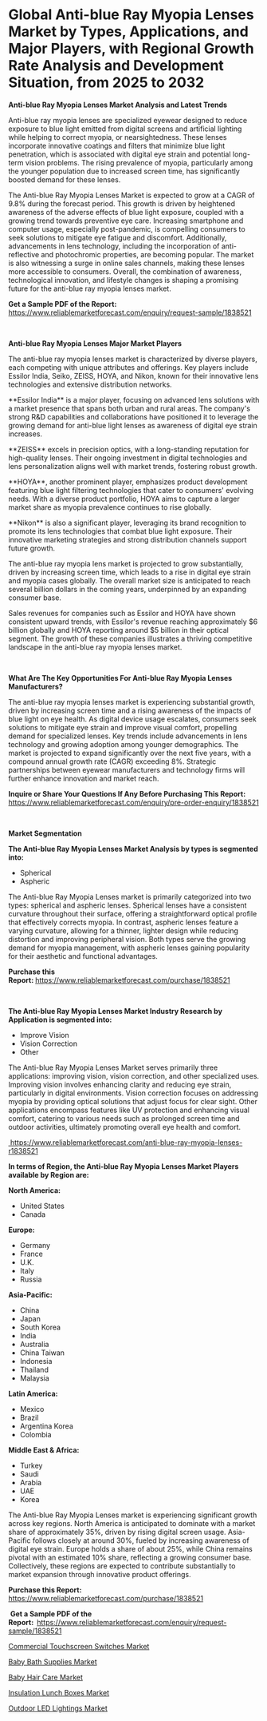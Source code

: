 <p><h1>Global Anti-blue Ray Myopia Lenses Market by Types, Applications, and Major Players, with Regional Growth Rate Analysis and Development Situation, from 2025 to 2032</h1></p><p><strong>Anti-blue Ray Myopia Lenses Market Analysis and Latest Trends</strong></p>
<p><p>Anti-blue ray myopia lenses are specialized eyewear designed to reduce exposure to blue light emitted from digital screens and artificial lighting while helping to correct myopia, or nearsightedness. These lenses incorporate innovative coatings and filters that minimize blue light penetration, which is associated with digital eye strain and potential long-term vision problems. The rising prevalence of myopia, particularly among the younger population due to increased screen time, has significantly boosted demand for these lenses.</p><p>The Anti-blue Ray Myopia Lenses Market is expected to grow at a CAGR of 9.8% during the forecast period. This growth is driven by heightened awareness of the adverse effects of blue light exposure, coupled with a growing trend towards preventive eye care. Increasing smartphone and computer usage, especially post-pandemic, is compelling consumers to seek solutions to mitigate eye fatigue and discomfort. Additionally, advancements in lens technology, including the incorporation of anti-reflective and photochromic properties, are becoming popular. The market is also witnessing a surge in online sales channels, making these lenses more accessible to consumers. Overall, the combination of awareness, technological innovation, and lifestyle changes is shaping a promising future for the anti-blue ray myopia lenses market.</p></p>
<p><strong>Get a Sample PDF of the Report:&nbsp;</strong> <a href="https://www.reliablemarketforecast.com/enquiry/request-sample/1838521?utm_campaign=1169&utm_medium=2&utm_source=Github&utm_content=ia&utm_term=05042025&utm_id=anti-blue-ray-myopia-lenses">https://www.reliablemarketforecast.com/enquiry/request-sample/1838521</a></p>
<p>&nbsp;</p>
<p><strong>Anti-blue Ray Myopia Lenses Major Market Players</strong></p>
<p><p>The anti-blue ray myopia lenses market is characterized by diverse players, each competing with unique attributes and offerings. Key players include Essilor India, Seiko, ZEISS, HOYA, and Nikon, known for their innovative lens technologies and extensive distribution networks.</p><p>**Essilor India** is a major player, focusing on advanced lens solutions with a market presence that spans both urban and rural areas. The company's strong R&D capabilities and collaborations have positioned it to leverage the growing demand for anti-blue light lenses as awareness of digital eye strain increases. </p><p>**ZEISS** excels in precision optics, with a long-standing reputation for high-quality lenses. Their ongoing investment in digital technologies and lens personalization aligns well with market trends, fostering robust growth. </p><p>**HOYA**, another prominent player, emphasizes product development featuring blue light filtering technologies that cater to consumers' evolving needs. With a diverse product portfolio, HOYA aims to capture a larger market share as myopia prevalence continues to rise globally.</p><p>**Nikon** is also a significant player, leveraging its brand recognition to promote its lens technologies that combat blue light exposure. Their innovative marketing strategies and strong distribution channels support future growth.</p><p>The anti-blue ray myopia lens market is projected to grow substantially, driven by increasing screen time, which leads to a rise in digital eye strain and myopia cases globally. The overall market size is anticipated to reach several billion dollars in the coming years, underpinned by an expanding consumer base.</p><p>Sales revenues for companies such as Essilor and HOYA have shown consistent upward trends, with Essilor's revenue reaching approximately $6 billion globally and HOYA reporting around $5 billion in their optical segment. The growth of these companies illustrates a thriving competitive landscape in the anti-blue ray myopia lenses market.</p></p>
<p>&nbsp;</p>
<p><strong>What Are The Key Opportunities For Anti-blue Ray Myopia Lenses Manufacturers?</strong></p>
<p><p>The anti-blue ray myopia lenses market is experiencing substantial growth, driven by increasing screen time and a rising awareness of the impacts of blue light on eye health. As digital device usage escalates, consumers seek solutions to mitigate eye strain and improve visual comfort, propelling demand for specialized lenses. Key trends include advancements in lens technology and growing adoption among younger demographics. The market is projected to expand significantly over the next five years, with a compound annual growth rate (CAGR) exceeding 8%. Strategic partnerships between eyewear manufacturers and technology firms will further enhance innovation and market reach.</p></p>
<p><strong>Inquire or Share Your Questions If Any Before Purchasing This Report:</strong> <a href="https://www.reliablemarketforecast.com/enquiry/pre-order-enquiry/1838521?utm_campaign=1169&utm_medium=2&utm_source=Github&utm_content=ia&utm_term=05042025&utm_id=anti-blue-ray-myopia-lenses">https://www.reliablemarketforecast.com/enquiry/pre-order-enquiry/1838521</a></p>
<p>&nbsp;</p>
<p><strong>Market Segmentation</strong></p>
<p><strong>The Anti-blue Ray Myopia Lenses Market Analysis by types is segmented into:</strong></p>
<p><ul><li>Spherical</li><li>Aspheric</li></ul></p>
<p><p>The Anti-blue Ray Myopia Lenses market is primarily categorized into two types: spherical and aspheric lenses. Spherical lenses have a consistent curvature throughout their surface, offering a straightforward optical profile that effectively corrects myopia. In contrast, aspheric lenses feature a varying curvature, allowing for a thinner, lighter design while reducing distortion and improving peripheral vision. Both types serve the growing demand for myopia management, with aspheric lenses gaining popularity for their aesthetic and functional advantages.</p></p>
<p><strong>Purchase this Report:&nbsp;</strong><a href="https://www.reliablemarketforecast.com/purchase/1838521?utm_campaign=1169&utm_medium=2&utm_source=Github&utm_content=ia&utm_term=05042025&utm_id=anti-blue-ray-myopia-lenses">https://www.reliablemarketforecast.com/purchase/1838521</a></p>
<p>&nbsp;</p>
<p><strong>The Anti-blue Ray Myopia Lenses Market Industry Research by Application is segmented into:</strong></p>
<p><ul><li>Improve Vision</li><li>Vision Correction</li><li>Other</li></ul></p>
<p><p>The Anti-blue Ray Myopia Lenses Market serves primarily three applications: improving vision, vision correction, and other specialized uses. Improving vision involves enhancing clarity and reducing eye strain, particularly in digital environments. Vision correction focuses on addressing myopia by providing optical solutions that adjust focus for clear sight. Other applications encompass features like UV protection and enhancing visual comfort, catering to various needs such as prolonged screen time and outdoor activities, ultimately promoting overall eye health and comfort.</p></p>
<p><a href="https://www.reliablemarketforecast.com/anti-blue-ray-myopia-lenses-r1838521?utm_campaign=1169&utm_medium=2&utm_source=Github&utm_content=ia&utm_term=05042025&utm_id=anti-blue-ray-myopia-lenses">&nbsp;https://www.reliablemarketforecast.com/anti-blue-ray-myopia-lenses-r1838521</a></p>
<p><strong>In terms of Region, the Anti-blue Ray Myopia Lenses Market Players available by Region are:</strong></p>
<p>
    <p> <strong> North America: </strong>
        <ul>
            <li>United States</li>
            <li>Canada</li>
        </ul>
        </p> 
    <p> <strong> Europe: </strong>
        <ul>
            <li>Germany</li>
            <li>France</li>
            <li>U.K.</li>
            <li>Italy</li>
            <li>Russia</li>
        </ul>
        </p> 
    <p> <strong> Asia-Pacific: </strong>
        <ul>
            <li>China</li>
            <li>Japan</li>
            <li>South Korea</li>
            <li>India</li>
            <li>Australia</li>
            <li>China Taiwan</li>
            <li>Indonesia</li>
            <li>Thailand</li>
            <li>Malaysia</li>
        </ul>
        </p> 
    <p> <strong> Latin America: </strong>
        <ul>
            <li>Mexico</li>
            <li>Brazil</li>
            <li>Argentina Korea</li>
            <li>Colombia</li>
        </ul>
        </p> 
    <p> <strong> Middle East & Africa: </strong>
        <ul>
            <li>Turkey</li>
            <li>Saudi</li>
            <li>Arabia</li>
            <li>UAE</li>
            <li>Korea</li>
        </ul>
    </p>
    </p>
<p><p>The Anti-blue Ray Myopia Lenses market is experiencing significant growth across key regions. North America is anticipated to dominate with a market share of approximately 35%, driven by rising digital screen usage. Asia-Pacific follows closely at around 30%, fueled by increasing awareness of digital eye strain. Europe holds a share of about 25%, while China remains pivotal with an estimated 10% share, reflecting a growing consumer base. Collectively, these regions are expected to contribute substantially to market expansion through innovative product offerings.</p></p>
<p><strong>Purchase this Report: </strong><a href="https://www.reliablemarketforecast.com/purchase/1838521?utm_campaign=1169&utm_medium=2&utm_source=Github&utm_content=ia&utm_term=05042025&utm_id=anti-blue-ray-myopia-lenses">https://www.reliablemarketforecast.com/purchase/1838521</a></p>
<p>&nbsp;<strong>Get a Sample PDF of the Report:&nbsp;&nbsp;</strong><a href="https://www.reliablemarketforecast.com/enquiry/request-sample/1838521?utm_campaign=1169&utm_medium=2&utm_source=Github&utm_content=ia&utm_term=05042025&utm_id=anti-blue-ray-myopia-lenses">https://www.reliablemarketforecast.com/enquiry/request-sample/1838521</a></p>
<p><strong></strong></p>
<p><p><a href="https://github.com/izetajhazuga/Market-Research-Report-List-1/blob/main/commercial-touchscreen-switches-market.md?utm_campaign=1169&utm_medium=2&utm_source=Github&utm_content=ia&utm_term=05042025&utm_id=anti-blue-ray-myopia-lenses">Commercial Touchscreen Switches Market</a></p><p><a href="https://github.com/cherrivacius/Market-Research-Report-List-1/blob/main/baby-bath-supplies-market.md?utm_campaign=1169&utm_medium=2&utm_source=Github&utm_content=ia&utm_term=05042025&utm_id=anti-blue-ray-myopia-lenses">Baby Bath Supplies Market</a></p><p><a href="https://github.com/akramisabtu/Market-Research-Report-List-1/blob/main/baby-hair-care-market.md?utm_campaign=1169&utm_medium=2&utm_source=Github&utm_content=ia&utm_term=05042025&utm_id=anti-blue-ray-myopia-lenses">Baby Hair Care Market</a></p><p><a href="https://github.com/Mayankdeswa/Market-Research-Report-List-1/blob/main/insulation-lunch-boxes-market.md?utm_campaign=1169&utm_medium=2&utm_source=Github&utm_content=ia&utm_term=05042025&utm_id=anti-blue-ray-myopia-lenses">Insulation Lunch Boxes Market</a></p><p><a href="https://github.com/mafuzakirju/Market-Research-Report-List-1/blob/main/outdoor-led-lightings-market.md?utm_campaign=1169&utm_medium=2&utm_source=Github&utm_content=ia&utm_term=05042025&utm_id=anti-blue-ray-myopia-lenses">Outdoor LED Lightings Market</a></p></p>